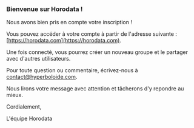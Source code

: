 ### Bienvenue sur Horodata !

Nous avons bien pris en compte votre inscription !

Vous pouvez accéder à votre compte à partir de l'adresse suivante :
[https://horodata.com](https://horodata.com).

Une fois connecté, vous pourrez créer un nouveau groupe et le partager avec d'autres utilisateurs.

Pour toute question ou commentaire, écrivez-nous à [contact@hyperboloide.com](mailto:contact@hyperboloide.com).

Nous lirons votre message avec attention et tâcherons d'y repondre au mieux.

Cordialement,

L'équipe Horodata
